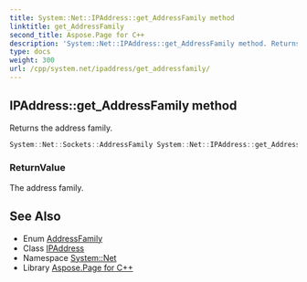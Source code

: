 ```yaml
---
title: System::Net::IPAddress::get_AddressFamily method
linktitle: get_AddressFamily
second_title: Aspose.Page for C++
description: 'System::Net::IPAddress::get_AddressFamily method. Returns the address family in C++.'
type: docs
weight: 300
url: /cpp/system.net/ipaddress/get_addressfamily/
---
```

## IPAddress::get_AddressFamily method


Returns the address family.

```cpp
System::Net::Sockets::AddressFamily System::Net::IPAddress::get_AddressFamily()
```


### ReturnValue

The address family.

## See Also

* Enum [AddressFamily](../../../system.net.sockets/addressfamily/)
* Class [IPAddress](../)
* Namespace [System::Net](../../)
* Library [Aspose.Page for C++](../../../)

